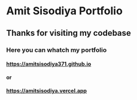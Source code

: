 # Amit Sisodiya Portfolio

## Thanks for visiting my codebase

### Here you can whatch my portfolio
#### https://amitsisodiya371.github.io
**or**
#### https://amitsisodiya.vercel.app
